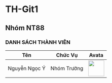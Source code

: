 # TH-Git1
## Nhóm NT88
### DANH SÁCH THÀNH VIÊN
| Tên | Chức Vụ | Avata |
| ------ | ------ | ------ |
| Nguyễn Ngọc Ý | Nhóm Trưởng| <img src="https://img.pokemondb.net/artwork/large/cinccino.jpg" width="50">